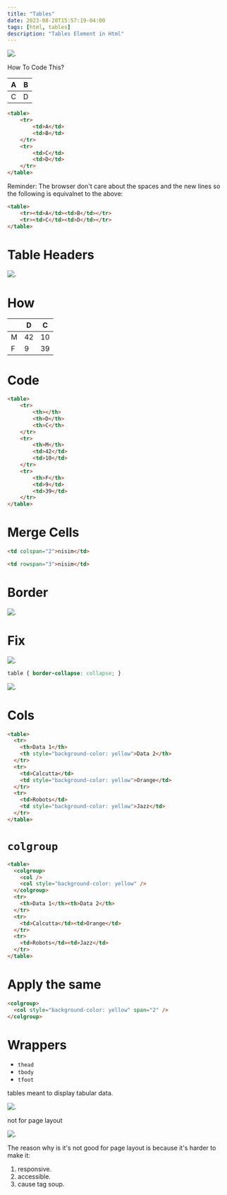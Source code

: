 ```yaml
---
title: "Tables"
date: 2023-08-20T15:57:19-04:00
tags: [html, tables]
description: "Tables Element in Html"
---
```


![.](img/simple_table.webp)


How To Code This?

| A | B |
|---|---|
| C | D |

```html
<table>
	<tr>
		<td>A</td>
		<td>B</td>
	</tr>
	<tr>
		<td>C</td>
		<td>D</td>
	</tr>
</table>
```

Reminder: The browser don't care about the spaces and the new lines so the following is equivalnet to the above:

```html
<table>
	<tr><td>A</td><td>B</td></tr>
	<tr><td>C</td><td>D</td></tr>
</table>
```

# Table Headers

![.](img/table_headers.webp)

# How

|   | D  | C
|---|----|----
| M | 42 | 10
| F | 9  | 39

# Code

```html
<table>
	<tr>
		<th></th>
		<th>D</th>
		<th>C</th>
	</tr>
	<tr>
		<th>M</th>
		<td>42</td>
		<td>10</td>
	</tr>
	<tr>
		<th>F</th>
		<td>9</td>
		<td>39</td>
	</tr>
</table>
```

# Merge Cells

```html
<td colspan="2">nisim</td>

<td rowspan="3">nisim</td>
```

# Border

![.](img/no_collapse.webp)

# Fix

![.](img/no_collapse.webp)

```css
table { border-collapse: collapse; }
```

![.](img/yes_collapse.webp)

# Cols

```html
<table>
  <tr>
    <th>Data 1</th>
    <th style="background-color: yellow">Data 2</th>
  </tr>
  <tr>
    <td>Calcutta</td>
    <td style="background-color: yellow">Orange</td>
  </tr>
  <tr>
    <td>Robots</td>
    <td style="background-color: yellow">Jazz</td>
  </tr>
</table>
```

# `colgroup`

```html
<table>
  <colgroup>
    <col />
    <col style="background-color: yellow" />
  </colgroup>
  <tr>
    <th>Data 1</th><th>Data 2</th>
  </tr>
  <tr>
    <td>Calcutta</td><td>Orange</td>
  </tr>
  <tr>
    <td>Robots</td><td>Jazz</td>
  </tr>
</table>
```

# Apply the same

```html
<colgroup>
  <col style="background-color: yellow" span="2" />
</colgroup>
```

# Wrappers

* `thead`
* `tbody`
* `tfoot`

tables meant to display tabular data.

![.](img/data_table.webp)

not for page layout

![.](img/layout.webp)

The reason why is it's not good for page layout is because it's harder to make
it:

1. responsive.
2. accessible.
3. cause tag soup.

